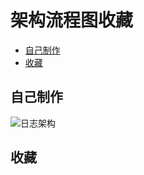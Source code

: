 # 架构流程图收藏
* [自己制作](#自己制作)
* [收藏](#收藏)

## 自己制作
![日志架构](https://github.com/slientup/WorkGuide/tree/master/images/arch)



## 收藏
